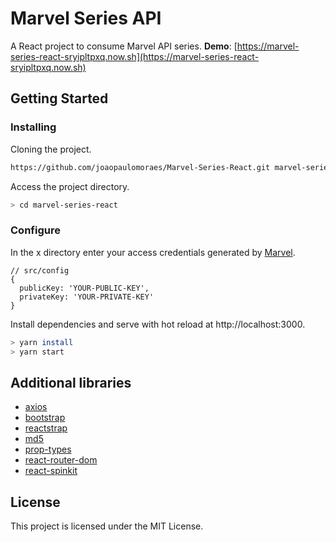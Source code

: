 # Marvel Series API

A React project to consume Marvel API series.
**Demo**: [https://marvel-series-react-sryipltpxq.now.sh](https://marvel-series-react-sryipltpxq.now.sh) 

## Getting Started

### Installing

Cloning the project.
```bash
https://github.com/joaopaulomoraes/Marvel-Series-React.git marvel-series-react
```

Access the project directory.
```bash
> cd marvel-series-react
```

### Configure
In the x directory enter your access credentials generated by [Marvel](https://developer.marvel.com/).
```
// src/config
{
  publicKey: 'YOUR-PUBLIC-KEY',
  privateKey: 'YOUR-PRIVATE-KEY'
}
```

Install dependencies and serve with hot reload at http://localhost:3000.
```bash
> yarn install
> yarn start
```

## Additional libraries
- [axios](https://github.com/axios/axios)
- [bootstrap](https://github.com/twbs/bootstrap)
- [reactstrap](https://github.com/reactstrap/reactstrap)
- [md5](https://github.com/pvorb/node-md5)
- [prop-types](https://github.com/facebook/prop-types)
- [react-router-dom](https://github.com/ReactTraining/react-router/tree/master/packages/react-router-dom)
- [react-spinkit](https://github.com/KyleAMathews/react-spinkit)

## License

This project is licensed under the MIT License.

